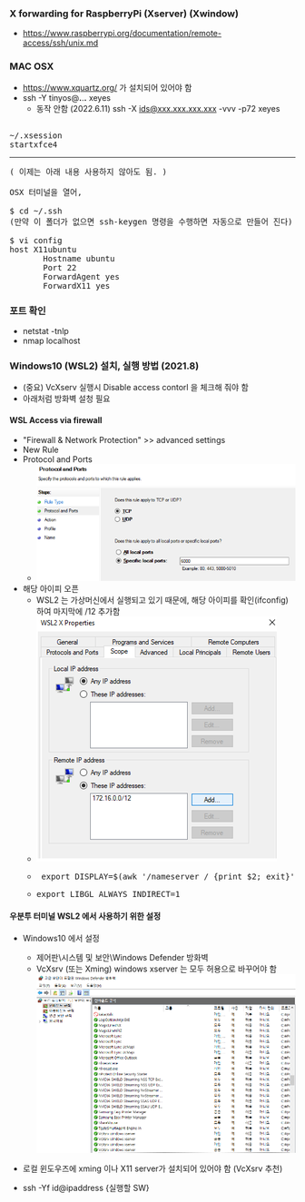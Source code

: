 ### X forwarding for RaspberryPi (Xserver) (Xwindow)
- https://www.raspberrypi.org/documentation/remote-access/ssh/unix.md


### MAC OSX
- https://www.xquartz.org/ 가 설치되어 있어야 함
- ssh -Y tinyos@**.**.**.** xeyes
  - 동작 안함 (2022.6.11) ssh -X ids@xxx.xxx.xxx.xxx -vvv -p72 xeyes

<pre> 
~/.xsession
startxfce4
</pre>

---

<pre>
( 이제는 아래 내용 사용하지 않아도 됨. )

OSX 터미널을 열어,

$ cd ~/.ssh
(만약 이 폴더가 없으면 ssh-keygen 명령을 수행하면 자동으로 만들어 진다)

$ vi config
host X11ubuntu
       Hostname ubuntu
       Port 22
       ForwardAgent yes
       ForwardX11 yes
</pre>

### 포트 확인
- netstat -tnlp
- nmap localhost

### Windows10 (WSL2) 설치, 실행 방법 (2021.8)
- (중요) VcXserv 실행시 Disable access contorl 을 체크해 줘야 함
- 아래처럼 방화벽 설청 필요

#### WSL Access via firewall
- "Firewall & Network Protection" >> advanced settings
- New Rule
- Protocol and Ports
  - ![포트 설정](res/2021-08-04-18-09-55.png)
- 해당 아이피 오픈
  - WSL2 는 가상머신에서 실행되고 있기 때문에, 해당 아이피를 확인(ifconfig)하여 마지막에 /12 추가함
  - ![아이피오픈](res/2021-08-04-18-10-59.png)
  - <pre> export DISPLAY=$(awk '/nameserver / {print $2; exit}' /etc/resolv.conf 2>/dev/null):0 </pre>
  - <pre>export LIBGL_ALWAYS_INDIRECT=1 </pre>

#### 우분투 터미널 WSL2 에서 사용하기 위한 설정

  - Windows10 에서 설정
    - 제어판\시스템 및 보안\Windows Defender 방화벽
    - VcXsrv (또는 Xming) windows xserver 는 모두 허용으로 바꾸어야 함
    ![방화벽 설정](res/win_defender.png)

- 로컬 윈도우즈에 xming 이나 X11 server가 설치되어 있어야 함 (VcXsrv 추천)
- ssh -Yf id@ipaddress {실행할 SW}
